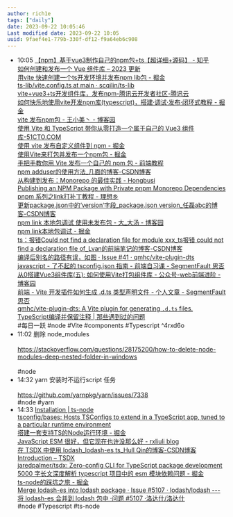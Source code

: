 ```yaml
---
author: rich1e
tags: ["daily"]
date: 2023-09-22 10:05:46
Last modified date: 2023-09-22 10:05
uuid: 9faef4e1-779b-330f-df12-f9a64eb6c908
---
```


- 10:05 [【npm】基于vue3制作自己的npm包+ts【超详细+源码】 - 知乎](https://zhuanlan.zhihu.com/p/648970603)<br>[如何创建和发布一个 Vue 组件库 – 2023 更新](https://www.freecodecamp.org/chinese/news/how-to-create-and-publish-a-vue-component-library-update/)<br>[用vite 快速创建一个ts开发环境并发布npm lib包 - 掘金](https://juejin.cn/post/7265896869540167719)<br>[ts-lib/vite.config.ts at main · scqilin/ts-lib](https://github.com/scqilin/ts-lib/blob/main/vite.config.ts)<br>[vite+vue3+ts开发组件库，发布npm-腾讯云开发者社区-腾讯云](https://cloud.tencent.com/developer/article/2120381?cps_key=1d358d18a7a17b4a6df8d67a62fd3d3d)<br>[如何快乐地使用vite开发npm库(typescript)，搭建·调试·发布·闭环式教程 - 掘金](https://juejin.cn/post/7259658844699181093)<br>[vite 发布npm包 - 王小美丶 - 博客园](https://www.cnblogs.com/dcyd/p/17244744.html)<br>[使用 Vite 和 TypeScript 带你从零打造一个属于自己的 Vue3 组件库-51CTO.COM](https://www.51cto.com/article/715946.html)<br>[使用 vite 发布自定义组件到 npm - 掘金](https://juejin.cn/post/7156583120999809037)<br>[使用Vite来打包并发布一个npm包 - 掘金](https://juejin.cn/post/7139357462620012574)<br>[手把手教你用 Vite 发布一个自己的 npm 包 - 前端教程](https://www.pipipi.net/21811.html)<br>[npm adduser的使用方法_几面的博客-CSDN博客](https://blog.csdn.net/qq_34178990/article/details/118071538)<br>[从构建到发布：Monorepo 的最佳实践 - Hongbusi](https://hongbusi.com/posts/best-practices-for-monorepos/)<br>[Publishing an NPM Package with Private pnpm Monorepo Dependencies](https://www.highlight.io/blog/publishing-private-pnpm-monorepo)<br>[pnpm 系列之link打补丁教程 - 理想乡](https://idayer.com/pnpm-link-npm/)<br>[更新package.json中的‘version‘字段_package.json version_任磊abc的博客-CSDN博客](https://blog.csdn.net/sinat_36728518/article/details/109677037)<br>[npm link 本地包调试 使用未发布包 - 大_大汤 - 博客园](https://www.cnblogs.com/da-datang/p/17036621.html)<br>[npm link本地包调试 - 掘金](https://juejin.cn/post/6987716839639875591)<br>[ts：报错Could not find a declaration file for module xxx_ts报错 could not find a declaration file of_Lvan的前端笔记的博客-CSDN博客](https://blog.csdn.net/weixin_43972437/article/details/106374235)<br>[编译后别名的路径有误，如图 · Issue #41 · qmhc/vite-plugin-dts](https://github.com/qmhc/vite-plugin-dts/issues/41)<br>[javascript - 了不起的 tsconfig.json 指南 - 前端自习课 - SegmentFault 思否](https://segmentfault.com/a/1190000022809326)<br>[从0搭建Vue3组件库(五): 如何使用Vite打包组件库 - 公众号-web前端进阶 - 博客园](https://www.cnblogs.com/zdsdididi/p/17187898.html)<br>[前端 - Vite 开发插件如何生成 .d.ts 类型声明文件 - 个人文章 - SegmentFault 思否](https://segmentfault.com/a/1190000040127796)<br>[qmhc/vite-plugin-dts: A Vite plugin for generating `.d.ts` files.](https://github.com/qmhc/vite-plugin-dts)<br>[TypeScript编译并保留注释 | 那些遇到过的问题](https://qa.1r1g.com/sf/ask/893106021/)<br>#每日一跃 #node #Vite #components #Typescript ^4rxd6o
- 11:02 删除 node_modules<br><br>https://stackoverflow.com/questions/28175200/how-to-delete-node-modules-deep-nested-folder-in-windows<br><br>#node
- 14:32 yarn 安装时不运行script 任务<br><br>https://github.com/yarnpkg/yarn/issues/7338<br>#node #yarn
- 14:33 [Installation | ts-node](https://typestrong.org/ts-node/docs/installation)<br>[tsconfig/bases: Hosts TSConfigs to extend in a TypeScript app, tuned to a particular runtime environment](https://github.com/tsconfig/bases)<br>[搭建一套支持TS的Node运行环境 - 掘金](https://juejin.cn/post/6996834929401151525)<br>[JavaScript ESM 很好，但它现在也许没那么好 - rxliuli blog](https://blog.rxliuli.com/p/73331967c1814df480811eee598e714b/)<br>[在 TSDX 中使用 lodash_lodash-es ts_Hull Qin的博客-CSDN博客](https://blog.csdn.net/kd_2015/article/details/110456896)<br>[Introduction – TSDX](https://tsdx.io/)<br>[jaredpalmer/tsdx: Zero-config CLI for TypeScript package development](https://github.com/jaredpalmer/tsdx)<br>[5000 字长文深度解析 typescript 项目中的 esm 模块依赖问题 - 掘金](https://juejin.cn/post/7117673524692516895)<br>[ts-node的踩坑之旅 - 掘金](https://juejin.cn/post/7266663176979103800?from=search-suggest)<br>[Merge lodash-es into lodash package · Issue #5107 · lodash/lodash --- 将 lodash-es 合并到 lodash 包中 ·问题 #5107 ·洛达什/洛达什](https://github.com/lodash/lodash/issues/5107)<br>#node #Typescript #ts-node